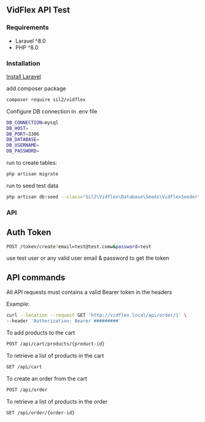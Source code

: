 VidFlex API Test
------------

### Requirements
* Laravel ^8.0
* PHP ^8.0

### Installation

[Install Laravel](https://laravel.com/docs/8.x/installation)


add composer package 

```bash
composer require sil2/vidflex

```

Configure DB connection in .env file

```bash
DB_CONNECTION=mysql
DB_HOST=
DB_PORT=3306
DB_DATABASE=
DB_USERNAME=
DB_PASSWORD=
```

run to create tables:

```bash
php artisan migrate

```

run to seed test data

```bash
php artisan db:seed --class="Sil2\Vidflex\Database\Seeds\VidflexSeeder"

```

### API

## Auth Token
 
```bash
POST /token/create?email=test@test.comw&password=test

```

use test user or any valid user email & password to get the token

## API commands

All API requests must contains a valid Bearer token in the headers

Example:
```bash
curl --location --request GET 'http://vidflex.local/api/order/1' \
--header 'Authorization: Bearer #########'

```

To add products to the cart
```bash
POST /api/cart/products/{product-id}

```

To retrieve a list of products in the cart

```bash
GET /api/cart

```

To create an order from the cart

```bash
POST /api/order

```

To retrieve a list of products in the order

```bash
GET /api/order/{order-id}

```
